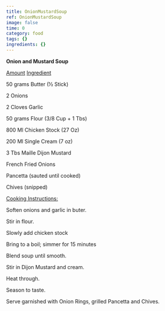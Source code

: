 ```yaml
---
title: OnionMustardSoup
ref: OnionMustardSoup
image: false
time: 0
category: food
tags: {}
ingredients: {}
---
```

**Onion and Mustard Soup**



[Amount]() [Ingredient]()


50 grams Butter (½ Stick)

2 Onions

2 Cloves Garlic

50 grams Flour (3/8 Cup + 1 Tbs)

800 Ml Chicken Stock (27 Oz)

200 Ml Single Cream (7 oz)

3 Tbs Maille Dijon Mustard


French Fried Onions

Pancetta (sauted until cooked)

Chives (snipped)



[Cooking Instructions:]()


Soften onions and garlic in buter.

Stir in flour.

Slowly add chicken stock

Bring to a boil; simmer for 15 minutes


Blend soup until smooth.

Stir in Dijon Mustard and cream.

Heat through.

Season to taste.


Serve garnished with Onion Rings, grilled Pancetta and Chives.
